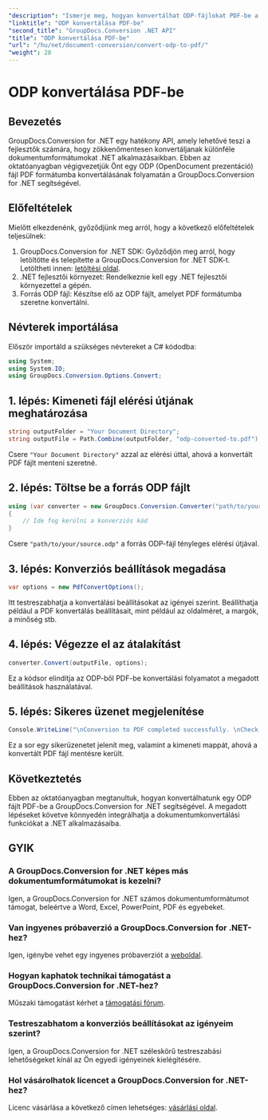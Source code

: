 ```yaml
---
"description": "Ismerje meg, hogyan konvertálhat ODP-fájlokat PDF-be a GroupDocs.Conversion for .NET segítségével. Kövesse lépésről lépésre szóló útmutatónkat a zökkenőmentes dokumentumkonvertáláshoz."
"linktitle": "ODP konvertálása PDF-be"
"second_title": "GroupDocs.Conversion .NET API"
"title": "ODP konvertálása PDF-be"
"url": "/hu/net/document-conversion/convert-odp-to-pdf/"
"weight": 28
---
```


# ODP konvertálása PDF-be

## Bevezetés
GroupDocs.Conversion for .NET egy hatékony API, amely lehetővé teszi a fejlesztők számára, hogy zökkenőmentesen konvertáljanak különféle dokumentumformátumokat .NET alkalmazásaikban. Ebben az oktatóanyagban végigvezetjük Önt egy ODP (OpenDocument prezentáció) fájl PDF formátumba konvertálásának folyamatán a GroupDocs.Conversion for .NET segítségével.
## Előfeltételek
Mielőtt elkezdenénk, győződjünk meg arról, hogy a következő előfeltételek teljesülnek:
1. GroupDocs.Conversion for .NET SDK: Győződjön meg arról, hogy letöltötte és telepítette a GroupDocs.Conversion for .NET SDK-t. Letöltheti innen: [letöltési oldal](https://releases.groupdocs.com/conversion/net/).
2. .NET fejlesztői környezet: Rendelkeznie kell egy .NET fejlesztői környezettel a gépén.
3. Forrás ODP fájl: Készítse elő az ODP fájlt, amelyet PDF formátumba szeretne konvertálni.

## Névterek importálása
Először importáld a szükséges névtereket a C# kódodba:
```csharp
using System;
using System.IO;
using GroupDocs.Conversion.Options.Convert;
```
## 1. lépés: Kimeneti fájl elérési útjának meghatározása
```csharp
string outputFolder = "Your Document Directory";
string outputFile = Path.Combine(outputFolder, "odp-converted-to.pdf");
```
Csere `"Your Document Directory"` azzal az elérési úttal, ahová a konvertált PDF fájlt menteni szeretné.
## 2. lépés: Töltse be a forrás ODP fájlt
```csharp
using (var converter = new GroupDocs.Conversion.Converter("path/to/your/source.odp"))
{
    // Ide fog kerülni a konverziós kód
}
```
Csere `"path/to/your/source.odp"` a forrás ODP-fájl tényleges elérési útjával.
## 3. lépés: Konverziós beállítások megadása
```csharp
var options = new PdfConvertOptions();
```
Itt testreszabhatja a konvertálási beállításokat az igényei szerint. Beállíthatja például a PDF konvertálás beállításait, mint például az oldalméret, a margók, a minőség stb.
## 4. lépés: Végezze el az átalakítást
```csharp
converter.Convert(outputFile, options);
```
Ez a kódsor elindítja az ODP-ből PDF-be konvertálási folyamatot a megadott beállítások használatával.
## 5. lépés: Sikeres üzenet megjelenítése
```csharp
Console.WriteLine("\nConversion to PDF completed successfully. \nCheck output in {0}", outputFolder);
```
Ez a sor egy sikerüzenetet jelenít meg, valamint a kimeneti mappát, ahová a konvertált PDF fájl mentésre került.

## Következtetés
Ebben az oktatóanyagban megtanultuk, hogyan konvertálhatunk egy ODP fájlt PDF-be a GroupDocs.Conversion for .NET segítségével. A megadott lépéseket követve könnyedén integrálhatja a dokumentumkonvertálási funkciókat a .NET alkalmazásaiba.
## GYIK
### A GroupDocs.Conversion for .NET képes más dokumentumformátumokat is kezelni?
Igen, a GroupDocs.Conversion for .NET számos dokumentumformátumot támogat, beleértve a Word, Excel, PowerPoint, PDF és egyebeket.
### Van ingyenes próbaverzió a GroupDocs.Conversion for .NET-hez?
Igen, igénybe vehet egy ingyenes próbaverziót a [weboldal](https://releases.groupdocs.com/).
### Hogyan kaphatok technikai támogatást a GroupDocs.Conversion for .NET-hez?
Műszaki támogatást kérhet a [támogatási fórum](https://forum.groupdocs.com/c/conversion/11).
### Testreszabhatom a konverziós beállításokat az igényeim szerint?
Igen, a GroupDocs.Conversion for .NET széleskörű testreszabási lehetőségeket kínál az Ön egyedi igényeinek kielégítésére.
### Hol vásárolhatok licencet a GroupDocs.Conversion for .NET-hez?
Licenc vásárlása a következő címen lehetséges: [vásárlási oldal](https://purchase.groupdocs.com/buy).